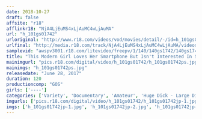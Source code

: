 ```yaml
---
date: 2018-10-27
draft: false
affsite: "r18"
afflinkr18: "NjA4LjEuMS4xLjAuMC4wLjAuMA"
url: "h_101gs01742"
urloriginal: "http://www.r18.com/videos/vod/movies/detail/-/id=h_101gs01742"
urlfinal: "http://media.r18.com/track/NjA4LjEuMS4xLjAuMC4wLjAuMA/videos/vod/movies/detail/-/id=h_101gs01742"
samplevid: "awspv3001.r18.com/litevideo/freepv/1/140/140gs1742/140gs1742_dmb_w.mp4"
title: "This Modern Girl Loves Her Smartphone But Isn't Interested In Sex, But When This Dirty Old Man Gave Her Some Slimy Foreplay And Continued Assaulting Her With His Big Cock, She Eventually Transformed Into A Sex Loving Slut #003"
mainimgurl: "pics.r18.com/digital/video/h_101gs01742/h_101gs01742ps.jpg"
mainimgs: "h_101gs01742ps.jpg"
releasedate: "June 28, 2017"
duration: 120
productioncomp: "GOS"
girls: ['----']
categories: ['Variety', 'Documentary', 'Amateur', 'Huge Dick - Large Dick', 'Hi-Def']
imgurls: ['pics.r18.com/digital/video/h_101gs01742/h_101gs01742jp-1.jpg', 'pics.r18.com/digital/video/h_101gs01742/h_101gs01742jp-2.jpg', 'pics.r18.com/digital/video/h_101gs01742/h_101gs01742jp-3.jpg', 'pics.r18.com/digital/video/h_101gs01742/h_101gs01742jp-4.jpg', 'pics.r18.com/digital/video/h_101gs01742/h_101gs01742jp-5.jpg', 'pics.r18.com/digital/video/h_101gs01742/h_101gs01742jp-6.jpg', 'pics.r18.com/digital/video/h_101gs01742/h_101gs01742jp-7.jpg', 'pics.r18.com/digital/video/h_101gs01742/h_101gs01742jp-8.jpg', 'pics.r18.com/digital/video/h_101gs01742/h_101gs01742jp-9.jpg', 'pics.r18.com/digital/video/h_101gs01742/h_101gs01742jp-10.jpg', 'pics.r18.com/digital/video/h_101gs01742/h_101gs01742jp-11.jpg', 'pics.r18.com/digital/video/h_101gs01742/h_101gs01742jp-12.jpg', 'pics.r18.com/digital/video/h_101gs01742/h_101gs01742jp-13.jpg', 'pics.r18.com/digital/video/h_101gs01742/h_101gs01742jp-14.jpg', 'pics.r18.com/digital/video/h_101gs01742/h_101gs01742jp-15.jpg', 'pics.r18.com/digital/video/h_101gs01742/h_101gs01742jp-16.jpg', 'pics.r18.com/digital/video/h_101gs01742/h_101gs01742jp-17.jpg', 'pics.r18.com/digital/video/h_101gs01742/h_101gs01742jp-18.jpg', 'pics.r18.com/digital/video/h_101gs01742/h_101gs01742jp-19.jpg', 'pics.r18.com/digital/video/h_101gs01742/h_101gs01742jp-20.jpg']
imgs: ['h_101gs01742jp-1.jpg', 'h_101gs01742jp-2.jpg', 'h_101gs01742jp-3.jpg', 'h_101gs01742jp-4.jpg', 'h_101gs01742jp-5.jpg', 'h_101gs01742jp-6.jpg', 'h_101gs01742jp-7.jpg', 'h_101gs01742jp-8.jpg', 'h_101gs01742jp-9.jpg', 'h_101gs01742jp-10.jpg', 'h_101gs01742jp-11.jpg', 'h_101gs01742jp-12.jpg', 'h_101gs01742jp-13.jpg', 'h_101gs01742jp-14.jpg', 'h_101gs01742jp-15.jpg', 'h_101gs01742jp-16.jpg', 'h_101gs01742jp-17.jpg', 'h_101gs01742jp-18.jpg', 'h_101gs01742jp-19.jpg', 'h_101gs01742jp-20.jpg']
---
```

